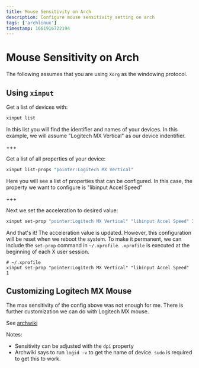 ```yaml
---
title: Mouse Sensitivity on Arch
description: Configure mouse sensitivity setting on arch
tags: ['archlinux']
timestamp: 1661916722194
---
```


# Mouse Sensitivity on Arch

The following assumes that you are using `Xorg` as the windowing protocol.

## Using `xinput`

Get a list of devices with:

```sh
xinput list
```

In this list you will find the identifier and names of your devices. In this example, we will assume "Logitech MX Vertical" as our device indentifier.

+++

Get a list of all properties of your device:

```sh
xinput list-props "pointer:Logitech MX Vertical"
```

Here you will see a list of properties that can be configured. In this case, the property we want to configure is "libinput Accel Speed"

+++

Next we set the acceleration to desired value:

```sh
xinput set-prop "pointer:Logitech MX Vertical" "libinput Accel Speed" 1
```

And that's it! The acceleration value is updated. However, this configuration will be reset when we reboot the system. To make it permanent, we can include the `set-prop` command in `~/.xprofile`. `.xprofile` is executed at the beginning of each X user session.

```
# ~/.xprofile
xinput set-prop "pointer:Logitech MX Vertical" "libinput Accel Speed" 1
```

## Customizing Logitech MX Mouse

The max sensitivity of the config above was not enough for me. There is further customization we can do with Logitech MX mouse.

See [archwiki](https://wiki.archlinux.org/title/Logitech_MX_Master)

Notes:

- Sensitivity can be adjusted with the `dpi` property
- Archwiki says to run `logid -v` to get the name of device. `sudo` is required to get this to work.
